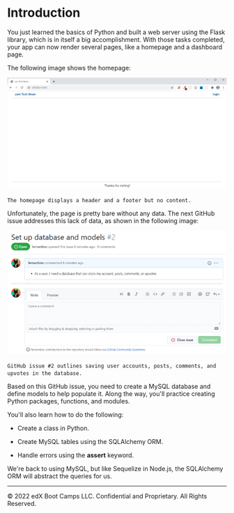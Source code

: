 # Introduction

You just learned the basics of Python and built a web server using the Flask library, which is in itself a big accomplishment. With those tasks completed, your app can now render several pages, like a homepage and a dashboard page.

The following image shows the homepage:

![](../Images/100-empty-homepage.png)

`The homepage displays a header and a footer but no content.`

Unfortunately, the page is pretty bare without any data. The next GitHub issue addresses this lack of data, as shown in the following image:

![](../Images/200-gh-issue.png)

`GitHub issue #2 outlines saving user accounts, posts, comments, and upvotes in the database.`

Based on this GitHub issue, you need to create a MySQL database and define models to help populate it. Along the way, you'll practice creating Python packages, functions, and modules.

You'll also learn how to do the following:

* Create a class in Python.

* Create MySQL tables using the SQLAlchemy ORM.

* Handle errors using the **assert** keyword.

We're back to using MySQL, but like Sequelize in Node.js, the SQLAlchemy ORM will abstract the queries for us.

---
© 2022 edX Boot Camps LLC. Confidential and Proprietary. All Rights Reserved.
